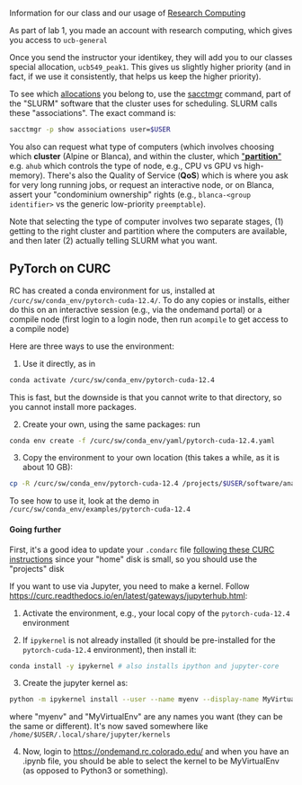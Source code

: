 Information for our class and our usage of [Research Computing](https://www.colorado.edu/rc/)

As part of lab 1, you made an account with research computing, which gives you access to `ucb-general`

Once you send the instructor your identikey, they will add you to our classes special allocation, `ucb549_peak1`.  This gives us slightly higher priority (and in fact, if we use it consistently, that helps us keep the higher priority).

To see which [allocations](https://curc.readthedocs.io/en/latest/clusters/alpine/allocations.html) you belong to, use the [sacctmgr](https://slurm.schedmd.com/sacctmgr.html) command, part of the "SLURM" software that the cluster uses for scheduling. SLURM calls these "associations". The exact command is:
```bash
sacctmgr -p show associations user=$USER
```

You also can request what type of computers (which involves choosing which **cluster** (Alpine or Blanca), and within the cluster, which ["**partition**"](https://curc.readthedocs.io/en/latest/running-jobs/job-resources.html#partitions) e.g. `ahub` which controls the type of node, e.g., CPU vs GPU vs high-memory). There's also the Quality of Service (**QoS**) which is where you ask for very long running jobs, or request an interactive node, or on Blanca, assert your "condominium ownership" rights (e.g., `blanca-<group identifier>` vs the generic low-priority `preemptable`).

Note that selecting the type of computer involves two separate stages, (1) getting to the right cluster and partition where the computers are available, and then later (2) actually telling SLURM what you want.

## PyTorch on CURC
RC has created a conda environment for us, installed at `/curc/sw/conda_env/pytorch-cuda-12.4/`.  To do any copies or installs, either do this on an interactive session (e.g., via the ondemand portal) or a compile node (first login to a login node, then run `acompile` to get access to a compile node)

Here are three ways to use the environment:
1. Use it directly, as in
```bash
conda activate /curc/sw/conda_env/pytorch-cuda-12.4
```
This is fast, but the downside is that you cannot write to that directory, so you cannot install more packages.

2. Create your own, using the same packages: run
```bash
conda env create -f /curc/sw/conda_env/yaml/pytorch-cuda-12.4.yaml
```

3. Copy the environment to your own location (this takes a while, as it is about 10 GB):
```bash
cp -R /curc/sw/conda_env/pytorch-cuda-12.4 /projects/$USER/software/anaconda/envs
```

To see how to use it, look at the demo in `/curc/sw/conda_env/examples/pytorch-cuda-12.4`

#### Going further
First, it's a good idea to update your `.condarc` file [following these CURC instructions](https://curc.readthedocs.io/en/latest/software/python.html#configuring-conda-with-condarc) since your "home" disk is small, so you should use the "projects" disk

If you want to use via Jupyter, you need to make a kernel. Follow https://curc.readthedocs.io/en/latest/gateways/jupyterhub.html:
1. Activate the environment, e.g., your local copy of the `pytorch-cuda-12.4` environment

2. If `ipykernel` is not already installed (it should be pre-installed for the `pytorch-cuda-12.4` environment), then install it:
```bash
conda install -y ipykernel # also installs ipython and jupyter-core
```
3. Create the jupyter kernel as:
```bash
python -m ipykernel install --user --name myenv --display-name MyVirtualEnv
```
where "myenv" and "MyVirtualEnv" are any names you want (they can be the same or different).  It's now saved somewhere like `/home/$USER/.local/share/jupyter/kernels`

4. Now, login to https://ondemand.rc.colorado.edu/ and when you have an .ipynb file, you should be able to select the kernel to be MyVirtualEnv (as opposed to Python3 or something).
